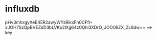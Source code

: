 # influxdb

pHv3mhxgyXeE4ER2awyWYsRikxFn0CFfr-zJOH7SzQpBVEZdD3bLVKo2lXg64z0Qhi3XDrQ_JOOOIiZX_ZL8dw== ==> key
